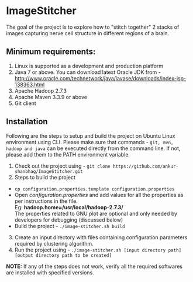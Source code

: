 # ImageStitcher

The goal of the project is to explore how to "stitch together" 2 stacks
of images capturing nerve cell structure in different regions of a
brain. 

## Minimum requirements:
1. Linux is supported as a development and production platform
2. Java 7 or above. You can download latest Oracle JDK from -
http://www.oracle.com/technetwork/java/javase/downloads/index-jsp-138363.html
3. Apache Hadoop 2.7.3
4. Apache Maven 3.3.9 or above
5. Git client

## Installation
Following are the steps to setup and build the project on Ubuntu Linux environment using CLI. 
Please make sure that commands - `git, mvn, hadoop and java` can be executed directly from the command line. 
If not, please add them to the PATH environment variable.

1. Check out the project using - `git clone https://github.com/ankur-shanbhag/ImageStitcher.git`
2. Steps to build the project
  * `cp configuration.properties.template configuration.properties`
  * Open _configuration.properties_ and add values for all the properties as per instructions in the file.   
    Eg: __hadoop.home=/usr/local/hadoop-2.7.3/__  
    The properties related to GNU plot are optional and only needed by developers for debugging (discussed below)
  * Build the project - `./image-stitcher.sh build`
3. Create an input directory with files containing configuration parameters required by clustering algorithm.
4. Run the project using - `./image-stitcher.sh [input directory path] [output directory path to be created]`

**NOTE:** If any of the steps does not work, verify all the required softwares are installed with specified versions. 
